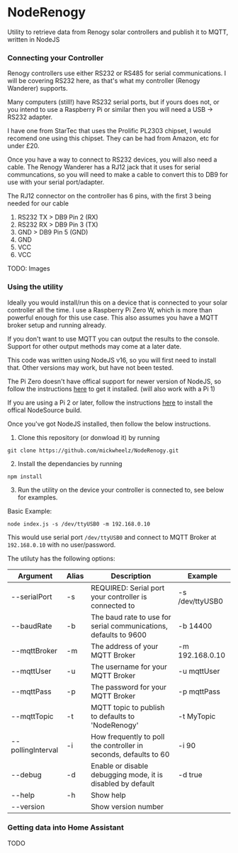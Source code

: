 # NodeRenogy

Utility to retrieve data from Renogy solar controllers and publish it to MQTT, written in NodeJS

### Connecting your Controller

Renogy controllers use either RS232 or RS485 for serial communications. I will be covering RS232 here, as that's what my controller (Renogy Wanderer) supports.

Many computers (still!) have RS232 serial ports, but if yours does not, or you intend to use a Raspberry Pi or similar then you will need a USB -> RS232 adapter. 

I have one from StarTec that uses the Prolific PL2303 chipset, I would recomend one using this chipset. They can be had from Amazon, etc for under £20.

Once you have a way to connect to RS232 devices, you will also need a cable. The Renogy Wanderer has a RJ12 jack that it uses for serial communcations, so you will need to make a cable to convert this to DB9 for use with your serial port/adapter.

The RJ12 connector on the controller has 6 pins, with the first 3 being needed for our cable

1. RS232 TX > DB9 Pin 2 (RX)
2. RS232 RX > DB9 Pin 3 (TX)
3. GND > DB9 Pin 5 (GND)
4. GND
5. VCC
6. VCC

TODO: Images

### Using the utility

Ideally you would install/run this on a device that is connected to your solar controller all the time. I use a Raspberry Pi Zero W, which is more than powerful enough for this use case. This also assumes you have a MQTT broker setup and running already. 

If you don't want to use MQTT you can output the results to the console. Support for other output methods may come at a later date.

This code was written using NodeJS v16, so you will first need to install that. Other versions may work, but have not been tested.

The Pi Zero doesn't have offical support for newer version of NodeJS, so follow the instructions [here](https://hassancorrigan.com/blog/install-nodejs-on-a-raspberry-pi-zero/) to get it installed. (will also work with a Pi 1)

If you are using a Pi 2 or later, follow the instructions [here](https://lindevs.com/install-node-js-and-npm-on-raspberry-pi/) to install the offical NodeSource build.

Once you've got NodeJS installed, then follow the below instructions.

1. Clone this repository (or donwload it) by running

`git clone https://github.com/mickwheelz/NodeRenogy.git`

2. Install the dependancies by running

`npm install`

3. Run the utility on the device your controller is connected to, see below for examples.

Basic Example:

`node index.js -s /dev/ttyUSB0 -m 192.168.0.10`

This would use serial port `/dev/ttyUSB0` and connect to MQTT Broker at `192.168.0.10` with no user/password.

The utiluty has the following options:

|Argument |Alias |Description | Example |
|---------|------|----------|-----|
|--serialPort|-s|REQUIRED: Serial port your controller is connected to|-s /dev/ttyUSB0|
|--baudRate|-b|The baud rate to use for serial communications, defaults to 9600|-b 14400|
|--mqttBroker|-m|The address of your MQTT Broker|-m 192.168.0.10|
|--mqttUser|-u|The username for your MQTT Broker|-u mqttUser|
| --mqttPass|-p|The password for your MQTT Broker|-p mqttPass| 
|--mqttTopic|-t| MQTT topic to publish to defaults to 'NodeRenogy'|-t MyTopic|
|--pollingInterval|-i|How frequently to poll the controller in seconds, defaults to 60|-i 90|
|--debug|-d|Enable or disable debugging mode, it is disabled by default|-d true|   
|--help|-h|Show help ||
|--version||Show version number|  |              

### Getting data into Home Assistant

TODO
